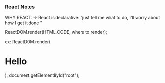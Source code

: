### React Notes

WHY REACT: 
-> React is declarative: "just tell me what to do, I'll worry about how I get it done "

ReactDOM.render(HTML_CODE, where to render);

ex: ReactDOM.render(<h1>Hello</h1>), document.getElementById("root");